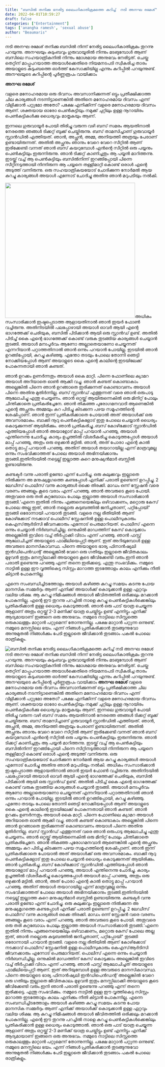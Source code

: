 ```yaml
---
title: "ബസിൽ തനിക്കു നേരിട്ട ലൈംഗികാതിക്രമത്തെ കുറിച്ച്  നടി അനഘ രമേശ്"
date: 2022-04-01T10:59:27
draft: false
categories: ["Entertainment"]
tags: ['anangha ramesh', 'sexual abuse']
author: "Beaumaris"
---
```


നടി അനഘ രമേശ് തനിക്കു ബസിൽ നിന്ന് നേരിട്ട ലൈംഗികാതിക്രമം തുറന്നു പറയുന്നു. അനഘയും കുടുംബവും ഗുരുവായൂരിൽ നിന്നും മടങുമ്പോൾ ആണ് ബസിലെ സഹയാത്രികനിൽ നിന്നും മോശമായ അനുഭവം നേരിട്ടത്. ചെയ്ത തെറ്റിന് മാപ്പുപറയാത്ത അയാൾക്കെതിരെ നിയമനടപടി സ്വീകരിച്ച താരം അയാളുടെ കുടുംബത്തെ ഓർത്ത് കേസാക്കിയില്ല എന്നും കുറിപ്പിൽ പറയുന്നുണ്ട്. അനഘയുടെ കുറിപ്പിന്റെ പൂർണ്ണരൂപം വായിക്കാം

<strong>അനഘ രമേശ്</strong>

വളരെ മനോഹരമായ ഒരു ദിവസം അവസാനിക്കുന്നത് ഒട്ടും പ്രതീക്ഷിക്കാത്ത ചില കാര്യങ്ങൾ നടന്നിട്ടാണെങ്കിൽ അതിനെ മനോഹരമായ ദിവസം എന്ന് വിളിക്കാൻ പറ്റുമോ അതോ? പക്ഷേ എനിക്കിന്ന് വളരെ മനോഹരമായ ദിവസം ആണ്. ശക്തയായ ഓരോ പെൺകുട്ടിയും നമുക്ക് ചുറ്റിലും ഉള്ള നൂറായിരം പെൺകുട്ടികൾക്കു ധൈര്യവും മാതൃകയും ആണ്.

ഇന്നലെ ഗുരുവായൂർ പോയി തിരിച്ചു വരുന്ന വഴി ബസ് സമരം ആയതിനാൽ നേരത്തെ ഞങ്ങൾ ടിക്കറ്റ് ബുക്ക്‌ ചെയ്തിരുന്നു. ബസ് താമസിച്ചാണ് ഗുരുവായൂർ സ്റ്റാൻഡിൽ എത്തിയത്. ഞാൻ, അച്ഛൻ, അമ്മ, അനിയത്തി അത്രയും പേരാണ് ഉണ്ടായിരുന്നത്. അതിൽ അച്ഛനും ഞാനും വേറെ വേറെ സീറ്റിൽ ആണ് ഇരിക്കേണ്ടി വന്നത് ഞാൻ ബസ് കയറുമ്പോൾ എൻന്റെ സീറ്റിൽ ഒരു പയ്യനും പെൺകുട്ടിയും ഇരുന്നിരുന്നു. ഞാൻ ടിക്കറ്റ് കാണിച്ചതും ആ പയ്യൻ മാറിത്തന്നു. ഇടയ്ക്ക് വച്ച് ആ പെൺകുട്ടിയും ബസിൽനിന്ന് ഇറങ്ങിപ്പോയി പിന്നെ സീറ്റിനടുത്തായി നിന്നിരുന്ന ആ പയ്യനെ തള്ളിമാറ്റി കൊണ്ട് ഒരാൾ എന്റെ അടുത്ത് വന്നിരുന്നു. ഒരു സഹയാത്രികയയോട് ചോദിക്കുന്ന നോർമൽ ആയ കുറച്ചു കാര്യങ്ങൾ അയാൾ എന്നോട് ചോദിച്ചു അതിനു ഞാൻ മറുപടിയും നൽകി.

<img class="size-full wp-image-328032 aligncenter" src="https://cdn.boolokam.com/articles/2022/04/bbbbbbbb.jpg" alt="" width="423" height="440" />അധികം സംസാരിക്കാൻ ഇഷ്ടപ്പെടാത്ത ആളായതിനാൽ ഞാൻ ഇയർ ഫോൺ വച്ചിരുന്നു. അതിനിടയിൽ പലപ്പോഴായി അയാൾ ഓവർ ആയി എന്റെ ഭാഗത്തേക്ക് ചെരിയുക, ബസിൽ പിടിക്കാൻ ആയി ഒരു സ്റ്റാൻഡ് ഉണ്ട്. അതിൽ പിടിച്ച് കൈ എന്റെ ഭാഗത്തേക്ക്‌ കൊണ്ട് വരുക തുടങ്ങിയ കാര്യങ്ങൾ ചെയ്യാൻ തുടങ്ങി. അയാൾ മനഃപൂർവം ആണോ അല്ലാതെയാണോ ചെയ്യുന്നത് എന്നറിയാൻ പറ്റാത്തതിനാൽ ഞാൻ ഒന്നും പറയാൻ പോയില്ല. ഇടയിൽ ഞാൻ ഉറങ്ങിപ്പോയി, കുറച്ചു കഴിഞ്ഞു. എന്തോ തടയും പോലെ തോന്നി ഞെട്ടി നോക്കിയപ്പോൾ ആണ് അയാളുടെ കൈ എന്റെ കാലിന്റെ ഇടയിലേക്ക് പോകുന്നതായി ഞാൻ കണ്ടത്.

ഞാൻ ഉറക്കം ഉണർന്നതും അയാൾ കൈ മാറ്റി. പിന്നെ ഫോണിലെ ക്യാമറ അയാൾ അറിയാതെ ഓൺ ആക്കി വച്ചു. ഞാൻ കണ്ടത് കൊണ്ടാകാം അല്ലെങ്കിൽ പിന്നെ ഞാൻ ഉറങ്ങാതെ ഇരിക്കുന്നത് കൊണ്ടാവണം അയാൾ പിന്നെ അതിനു മുതിർന്നില്ല. ബസ് സ്റ്റാൻഡ് എത്തുന്നത് വരെ ഞാൻ ഒരുപാടു ആലോചിച്ചു എന്തു ചെയ്യണം. ഞാൻ ഒറ്റയ്ക്ക് ആയിരുന്നെകിൽ ഒരു മിനിറ്റ് പോലും ചിന്തിക്കാതെ പ്രതികരിച്ചേനേ. ഞാൻ തികഞ്ഞ പുരോഗമനവാദി ആണെങ്കിൽ എന്റെ അച്ഛനും അമ്മയും കറ പിടിച്ചു കിടക്കുന്ന പഴയ സമൂഹത്തിന്റെ ശേഷിപ്പാണ്. ഞാൻ ഇന്ന് പ്രതികരിക്കാതെ പോയാൽ അത് അയാൾക്ക് ഒരു അവസരമാകും. ബാക്കി നൂറു പെൺകുട്ടികളോട് ഇതു പോലെ ചെയ്യാൻ ധൈര്യം കൊടുക്കുന്നത് ആയിരിക്കും. ഞാൻ പ്രതികരിച്ചു..ബസ് കോഴിക്കോട് സ്റ്റാൻഡിൽ എത്തിയപ്പോൾ ഞാൻ അയാളോട് മാപ്പ് പറയാൻ പറഞ്ഞു, അയാൾ എന്തിനെന്നു ചോദിച്ചു. കാര്യം ഉച്ചത്തിൽ വിശദീകരിച്ചു കൊടുത്തപ്പോൾ അയാൾ മാപ്പ് പറഞ്ഞു, അതും ഒരു ഒഴുക്കൻ മട്ടിൽ. ഞാൻ, അത് പോരാ എന്റെ കാൽ തൊട്ടു മാപ്പ് പറയാൻ പറഞ്ഞു. അതിന് അയാൾ തയാറായില്ല എന്ന് മാത്രവുമല്ല ഒന്നും സംഭവിക്കാത്തത് പോലെ അയാൾ അഭിനയിക്കാനും തുടങ്ങി.ഇതിനിടയിൽ നട്ടെല്ല് ഇല്ലാത്ത കുറെ മനുഷ്യൻമാർ ബസ്സിൽ ഉണ്ടായിരുന്നു.

കണ്ടക്ടർ വന്നു പരാതി ഉണ്ടോ എന്ന് ചോദിച്ചു. ഒരു കുലുക്കവും ഇല്ലാതെ നിൽക്കുന്ന അ മനുഷ്യമൃഗത്തെ കണ്ടപ്പോൾ എനിക്ക് പരാതി ഉണ്ടെന്ന് ഉറപ്പിച്ചു. 2 ലേഡീസ് പൊലീസ് വന്നു കാര്യങ്ങൾ ഒക്കെ തിരക്കി. മാഡം ഒന്ന് സ്റ്റേഷൻ വരെ വരണം ഞങ്ങളും കൂടെ വരാം എന്ന് പറഞ്ഞു. ഞാൻ അവരുടെ കൂടെ പോയി. അതുവരെ ഒരു തരി കുറ്റബോധം പോലും ഇല്ലാത്ത അയാൾ സംസാരിക്കാൻ തുടങ്ങി.‘എന്നെ ഇതിൽ നിന്നും എങ്ങനെയെങ്കിലും ഒഴിവാക്കണം, മറ്റൊരു കേസ് പോലെ അല്ല ഇത്, ഞാൻ നല്ലൊരു കുടുബത്തിൽ ജനിച്ചതാണ്, പറ്റിപ്പോയി" തുടങ്ങി ഒരോന്നായി പറയാൻ തുടങ്ങി. വളരെ നല്ല രീതിയിൽ ആണ് കോഴിക്കോട് നടക്കാവ് പൊലീസ് സ്റ്റേഷനിൽ‍ ഉള്ള പൊലീസുകാരും കെഎസ്ആർടിസി ജീവനക്കാരും എന്നോട് പെരുമാറിയത്. പൊലീസ് എന്നെ ഒന്നും ചെയ്യാൻ നിർബന്ധിച്ചില്ല. ഒന്നുകിൽ മാഡത്തിന് കേസ് കൊടുക്കാം അല്ലെങ്കിൽ ഇവിടെ വച്ച് തീർപ്പാക്കി വിടാം എന്ന് പറഞ്ഞു. ഞാൻ ഫസ്റ്റ് ആലോചിച്ചത് അയാളുടെ ഫാമിലിയെപ്പറ്റി ആണ്. ഇത് അറിയുമ്പോൾ ഉള്ള അവരുടെ മാനസികാവസ്ഥ. പിന്നെ അയാളുടെ ഭാര്യ ഫിനാൻഷ്യലി ഇൻഡിപെൻഡന്റ് അല്ലെങ്കിൽ വേറെ ഒരു ഗതിയും ഇല്ലാതെ ജീവിതകാലം മുഴുവൻ ഇതും മനസ്സിലാക്കി അയാളുടെ കൂടെ ജീവിക്കേണ്ടി വരും.ഇനി ഞാൻ പരാതി ഉണ്ടെന്നു പറഞ്ഞു എന്ന് തന്നെ ഇരിക്കട്ടെ. എന്തു സംഭവിക്കും. നമ്മുടെ നാട്ടിൽ ഉള്ള ഈ വൃത്തികെട്ട സിസ്റ്റം മാറാത്ത ഇടത്തോളം കാലം എനിക്കും നീതി കിട്ടാൻ പോകുന്നില്ല.

എന്നെ സംബന്ധിച്ചിടത്തോളം അയാൾ കഴിഞ്ഞ കുറച്ചു സമയം കടന്നു പോയ മാനസിക സമ്മർദ്ദം ആണ് എനിക്ക് അയാൾക്ക് കൊടുക്കാൻ ഉള്ള ഏറ്റവും വലിയ ശിക്ഷ. ആ കുറച്ചു നിമിഷങ്ങൾ അയാൾ ജീവിതത്തിൽ ഒരിക്കലും മറക്കാൻ പോകുന്നില്ല. എന്റെ ഈ തുറന്നു പറച്ചിൽ നാളെ കുറച്ചു പെൺകുട്ടികൾക്കെങ്കിലും പ്രതികരിക്കാൻ ഉള്ള ധൈര്യം കൊടുത്താൽ. ഞാൻ ഒരു പാട് യാത്ര ചെയ്യുന്ന ആളാണ് അതും ഒറ്റയ്ക്ക് 2-3 മണിക്ക് യാത്ര ചെയ്തിട്ടും ഉണ്ട് എന്നിട്ടും എനിക്ക് ആദ്യമായാണ് ഇങ്ങനെ ഒരു അനുഭവം. നമ്മുടെ നാട്ടിലെ സിസ്റ്റത്തെ ഒരുകാലത്തും മാറ്റാൻ പറ്റുമെന്ന് തോന്നുന്നില്ല. പക്ഷേ മാറ്റാൻ പറ്റുന്ന ഒന്നുണ്ട്. നമ്മുടെ മനസ്സിലെ ഭയം. എന്ന് നിങ്ങൾ പ്രതികരിക്കാൻ തുടങ്ങുന്നുവോ അന്നുമുതൽ നിങ്ങൾക്കും പേടി ഇല്ലാതെ ജീവിക്കാൻ തുടങ്ങാം പകൽ പോലെ രാത്രികളും.


![ബസിൽ തനിക്കു നേരിട്ട ലൈംഗികാതിക്രമത്തെ കുറിച്ച്  നടി അനഘ രമേശ്](https://cdn.boolokam.com/articles/2022/04/bbbbbbbb.jpg)നടി അനഘ രമേശ് തനിക്കു ബസിൽ നിന്ന് നേരിട്ട ലൈംഗികാതിക്രമം തുറന്നു പറയുന്നു. അനഘയും കുടുംബവും ഗുരുവായൂരിൽ നിന്നും മടങുമ്പോൾ ആണ് ബസിലെ സഹയാത്രികനിൽ നിന്നും മോശമായ അനുഭവം നേരിട്ടത്. ചെയ്ത തെറ്റിന് മാപ്പുപറയാത്ത അയാൾക്കെതിരെ നിയമനടപടി സ്വീകരിച്ച താരം അയാളുടെ കുടുംബത്തെ ഓർത്ത് കേസാക്കിയില്ല എന്നും കുറിപ്പിൽ പറയുന്നുണ്ട്. അനഘയുടെ കുറിപ്പിന്റെ പൂർണ്ണരൂപം വായിക്കാം **അനഘ രമേശ്** വളരെ മനോഹരമായ ഒരു ദിവസം അവസാനിക്കുന്നത് ഒട്ടും പ്രതീക്ഷിക്കാത്ത ചില കാര്യങ്ങൾ നടന്നിട്ടാണെങ്കിൽ അതിനെ മനോഹരമായ ദിവസം എന്ന് വിളിക്കാൻ പറ്റുമോ അതോ? പക്ഷേ എനിക്കിന്ന് വളരെ മനോഹരമായ ദിവസം ആണ്. ശക്തയായ ഓരോ പെൺകുട്ടിയും നമുക്ക് ചുറ്റിലും ഉള്ള നൂറായിരം പെൺകുട്ടികൾക്കു ധൈര്യവും മാതൃകയും ആണ്. ഇന്നലെ ഗുരുവായൂർ പോയി തിരിച്ചു വരുന്ന വഴി ബസ് സമരം ആയതിനാൽ നേരത്തെ ഞങ്ങൾ ടിക്കറ്റ് ബുക്ക്‌ ചെയ്തിരുന്നു. ബസ് താമസിച്ചാണ് ഗുരുവായൂർ സ്റ്റാൻഡിൽ എത്തിയത്. ഞാൻ, അച്ഛൻ, അമ്മ, അനിയത്തി അത്രയും പേരാണ് ഉണ്ടായിരുന്നത്. അതിൽ അച്ഛനും ഞാനും വേറെ വേറെ സീറ്റിൽ ആണ് ഇരിക്കേണ്ടി വന്നത് ഞാൻ ബസ് കയറുമ്പോൾ എൻന്റെ സീറ്റിൽ ഒരു പയ്യനും പെൺകുട്ടിയും ഇരുന്നിരുന്നു. ഞാൻ ടിക്കറ്റ് കാണിച്ചതും ആ പയ്യൻ മാറിത്തന്നു. ഇടയ്ക്ക് വച്ച് ആ പെൺകുട്ടിയും ബസിൽനിന്ന് ഇറങ്ങിപ്പോയി പിന്നെ സീറ്റിനടുത്തായി നിന്നിരുന്ന ആ പയ്യനെ തള്ളിമാറ്റി കൊണ്ട് ഒരാൾ എന്റെ അടുത്ത് വന്നിരുന്നു. ഒരു സഹയാത്രികയയോട് ചോദിക്കുന്ന നോർമൽ ആയ കുറച്ചു കാര്യങ്ങൾ അയാൾ എന്നോട് ചോദിച്ചു അതിനു ഞാൻ മറുപടിയും നൽകി. അധികം സംസാരിക്കാൻ ഇഷ്ടപ്പെടാത്ത ആളായതിനാൽ ഞാൻ ഇയർ ഫോൺ വച്ചിരുന്നു. അതിനിടയിൽ പലപ്പോഴായി അയാൾ ഓവർ ആയി എന്റെ ഭാഗത്തേക്ക് ചെരിയുക, ബസിൽ പിടിക്കാൻ ആയി ഒരു സ്റ്റാൻഡ് ഉണ്ട്. അതിൽ പിടിച്ച് കൈ എന്റെ ഭാഗത്തേക്ക്‌ കൊണ്ട് വരുക തുടങ്ങിയ കാര്യങ്ങൾ ചെയ്യാൻ തുടങ്ങി. അയാൾ മനഃപൂർവം ആണോ അല്ലാതെയാണോ ചെയ്യുന്നത് എന്നറിയാൻ പറ്റാത്തതിനാൽ ഞാൻ ഒന്നും പറയാൻ പോയില്ല. ഇടയിൽ ഞാൻ ഉറങ്ങിപ്പോയി, കുറച്ചു കഴിഞ്ഞു. എന്തോ തടയും പോലെ തോന്നി ഞെട്ടി നോക്കിയപ്പോൾ ആണ് അയാളുടെ കൈ എന്റെ കാലിന്റെ ഇടയിലേക്ക് പോകുന്നതായി ഞാൻ കണ്ടത്. ഞാൻ ഉറക്കം ഉണർന്നതും അയാൾ കൈ മാറ്റി. പിന്നെ ഫോണിലെ ക്യാമറ അയാൾ അറിയാതെ ഓൺ ആക്കി വച്ചു. ഞാൻ കണ്ടത് കൊണ്ടാകാം അല്ലെങ്കിൽ പിന്നെ ഞാൻ ഉറങ്ങാതെ ഇരിക്കുന്നത് കൊണ്ടാവണം അയാൾ പിന്നെ അതിനു മുതിർന്നില്ല. ബസ് സ്റ്റാൻഡ് എത്തുന്നത് വരെ ഞാൻ ഒരുപാടു ആലോചിച്ചു എന്തു ചെയ്യണം. ഞാൻ ഒറ്റയ്ക്ക് ആയിരുന്നെകിൽ ഒരു മിനിറ്റ് പോലും ചിന്തിക്കാതെ പ്രതികരിച്ചേനേ. ഞാൻ തികഞ്ഞ പുരോഗമനവാദി ആണെങ്കിൽ എന്റെ അച്ഛനും അമ്മയും കറ പിടിച്ചു കിടക്കുന്ന പഴയ സമൂഹത്തിന്റെ ശേഷിപ്പാണ്. ഞാൻ ഇന്ന് പ്രതികരിക്കാതെ പോയാൽ അത് അയാൾക്ക് ഒരു അവസരമാകും. ബാക്കി നൂറു പെൺകുട്ടികളോട് ഇതു പോലെ ചെയ്യാൻ ധൈര്യം കൊടുക്കുന്നത് ആയിരിക്കും. ഞാൻ പ്രതികരിച്ചു..ബസ് കോഴിക്കോട് സ്റ്റാൻഡിൽ എത്തിയപ്പോൾ ഞാൻ അയാളോട് മാപ്പ് പറയാൻ പറഞ്ഞു, അയാൾ എന്തിനെന്നു ചോദിച്ചു. കാര്യം ഉച്ചത്തിൽ വിശദീകരിച്ചു കൊടുത്തപ്പോൾ അയാൾ മാപ്പ് പറഞ്ഞു, അതും ഒരു ഒഴുക്കൻ മട്ടിൽ. ഞാൻ, അത് പോരാ എന്റെ കാൽ തൊട്ടു മാപ്പ് പറയാൻ പറഞ്ഞു. അതിന് അയാൾ തയാറായില്ല എന്ന് മാത്രവുമല്ല ഒന്നും സംഭവിക്കാത്തത് പോലെ അയാൾ അഭിനയിക്കാനും തുടങ്ങി.ഇതിനിടയിൽ നട്ടെല്ല് ഇല്ലാത്ത കുറെ മനുഷ്യൻമാർ ബസ്സിൽ ഉണ്ടായിരുന്നു. കണ്ടക്ടർ വന്നു പരാതി ഉണ്ടോ എന്ന് ചോദിച്ചു. ഒരു കുലുക്കവും ഇല്ലാതെ നിൽക്കുന്ന അ മനുഷ്യമൃഗത്തെ കണ്ടപ്പോൾ എനിക്ക് പരാതി ഉണ്ടെന്ന് ഉറപ്പിച്ചു. 2 ലേഡീസ് പൊലീസ് വന്നു കാര്യങ്ങൾ ഒക്കെ തിരക്കി. മാഡം ഒന്ന് സ്റ്റേഷൻ വരെ വരണം ഞങ്ങളും കൂടെ വരാം എന്ന് പറഞ്ഞു. ഞാൻ അവരുടെ കൂടെ പോയി. അതുവരെ ഒരു തരി കുറ്റബോധം പോലും ഇല്ലാത്ത അയാൾ സംസാരിക്കാൻ തുടങ്ങി.‘എന്നെ ഇതിൽ നിന്നും എങ്ങനെയെങ്കിലും ഒഴിവാക്കണം, മറ്റൊരു കേസ് പോലെ അല്ല ഇത്, ഞാൻ നല്ലൊരു കുടുബത്തിൽ ജനിച്ചതാണ്, പറ്റിപ്പോയി" തുടങ്ങി ഒരോന്നായി പറയാൻ തുടങ്ങി. വളരെ നല്ല രീതിയിൽ ആണ് കോഴിക്കോട് നടക്കാവ് പൊലീസ് സ്റ്റേഷനിൽ‍ ഉള്ള പൊലീസുകാരും കെഎസ്ആർടിസി ജീവനക്കാരും എന്നോട് പെരുമാറിയത്. പൊലീസ് എന്നെ ഒന്നും ചെയ്യാൻ നിർബന്ധിച്ചില്ല. ഒന്നുകിൽ മാഡത്തിന് കേസ് കൊടുക്കാം അല്ലെങ്കിൽ ഇവിടെ വച്ച് തീർപ്പാക്കി വിടാം എന്ന് പറഞ്ഞു. ഞാൻ ഫസ്റ്റ് ആലോചിച്ചത് അയാളുടെ ഫാമിലിയെപ്പറ്റി ആണ്. ഇത് അറിയുമ്പോൾ ഉള്ള അവരുടെ മാനസികാവസ്ഥ. പിന്നെ അയാളുടെ ഭാര്യ ഫിനാൻഷ്യലി ഇൻഡിപെൻഡന്റ് അല്ലെങ്കിൽ വേറെ ഒരു ഗതിയും ഇല്ലാതെ ജീവിതകാലം മുഴുവൻ ഇതും മനസ്സിലാക്കി അയാളുടെ കൂടെ ജീവിക്കേണ്ടി വരും.ഇനി ഞാൻ പരാതി ഉണ്ടെന്നു പറഞ്ഞു എന്ന് തന്നെ ഇരിക്കട്ടെ. എന്തു സംഭവിക്കും. നമ്മുടെ നാട്ടിൽ ഉള്ള ഈ വൃത്തികെട്ട സിസ്റ്റം മാറാത്ത ഇടത്തോളം കാലം എനിക്കും നീതി കിട്ടാൻ പോകുന്നില്ല. എന്നെ സംബന്ധിച്ചിടത്തോളം അയാൾ കഴിഞ്ഞ കുറച്ചു സമയം കടന്നു പോയ മാനസിക സമ്മർദ്ദം ആണ് എനിക്ക് അയാൾക്ക് കൊടുക്കാൻ ഉള്ള ഏറ്റവും വലിയ ശിക്ഷ. ആ കുറച്ചു നിമിഷങ്ങൾ അയാൾ ജീവിതത്തിൽ ഒരിക്കലും മറക്കാൻ പോകുന്നില്ല. എന്റെ ഈ തുറന്നു പറച്ചിൽ നാളെ കുറച്ചു പെൺകുട്ടികൾക്കെങ്കിലും പ്രതികരിക്കാൻ ഉള്ള ധൈര്യം കൊടുത്താൽ. ഞാൻ ഒരു പാട് യാത്ര ചെയ്യുന്ന ആളാണ് അതും ഒറ്റയ്ക്ക് 2-3 മണിക്ക് യാത്ര ചെയ്തിട്ടും ഉണ്ട് എന്നിട്ടും എനിക്ക് ആദ്യമായാണ് ഇങ്ങനെ ഒരു അനുഭവം. നമ്മുടെ നാട്ടിലെ സിസ്റ്റത്തെ ഒരുകാലത്തും മാറ്റാൻ പറ്റുമെന്ന് തോന്നുന്നില്ല. പക്ഷേ മാറ്റാൻ പറ്റുന്ന ഒന്നുണ്ട്. നമ്മുടെ മനസ്സിലെ ഭയം. എന്ന് നിങ്ങൾ പ്രതികരിക്കാൻ തുടങ്ങുന്നുവോ അന്നുമുതൽ നിങ്ങൾക്കും പേടി ഇല്ലാതെ ജീവിക്കാൻ തുടങ്ങാം പകൽ പോലെ രാത്രികളും.
